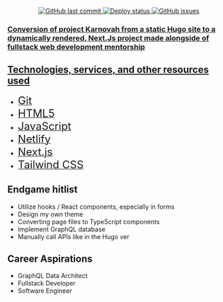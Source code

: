 <p align="center">
<a href="https://github.com/kxzeno/karnovah/commits/master">
<img src="https://img.shields.io/github/last-commit/kxzeno/karnovah.svg?style=flat-square&logo=github&logoColor=white"
alt="GitHub last commit">
<a href="https://app.netlify.com/sites/karnovah/deploys">
<img src="https://api.netlify.com/api/v1/badges/f263ae1a-1669-47c1-a2a6-7545d5c3dfb1/deploy-status"
alt="Deploy status">
<a href="https://github.com/kxzeno/karnovah/issues">
<img src="https://img.shields.io/github/issues-raw/kxzeno/workx.svg?style=flat-square&logo=github&logoColor=white"
alt="GitHub issues">


### Conversion of project Karnovah from a static Hugo site to a dynamically rendered, Next.Js project made alongside of fullstack web development mentorship

## Technologies, services, and other resources used
* [<font size="5">Git</font>](https://git-scm.com/book/en/v2/Getting-Started-Installing-Git)
* [<font size="5">HTML5</font>](https://developer.mozilla.org/en-US/docs/Web/HTML)
* [<font size="5">JavaScript</font>](https://developer.mozilla.org/en-US/docs/Web/javascript)
* [<font size="5">Netlify</font>](https://docs.netlify.com/integrations/frameworks/hugo/?_ga=2.190838701.781830800.1674726768-11622627.1674726768)
* [<font size="5">Next.js</font>](https://nextjs.org/docs)
* [<font size="5">Tailwind CSS</font>](https://tailwindcss.com/docs/installation)

## Endgame hitlist
- Utilize hooks / React components, especially in forms 
- Design my own theme
- Converting page files to TypeScript components
- Implement GraphQL database
- Manually call APIs like in the Hugo ver

## Career Aspirations
- GraphQL Data Architect
- Fullstack Developer
- Software Engineer
